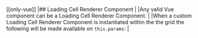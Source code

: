 [[only-vue]]
|## Loading Cell Renderer Component
|
|Any valid Vue component can be a Loading Cell Renderer Component.
|
|When a custom Loading Cell Renderer Component is instantiated within the the grid the following will be made available on `this.params`:
|
